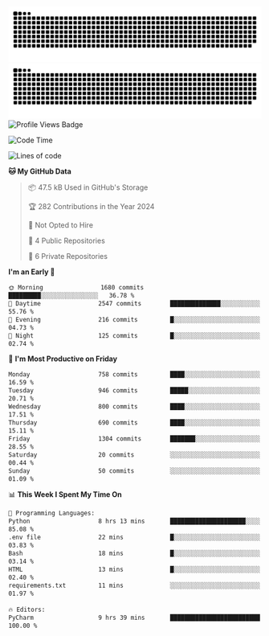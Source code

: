 <img src="https://github.com/nielsbaggerman/nielsbaggerman/blob/output/github-contribution-grid-snake.svg#gh-light-mode-only" alt="GitHub Snake Light">
<img src="https://github.com/nielsbaggerman/nielsbaggerman/blob/output/github-contribution-grid-snake-dark.svg#gh-dark-mode-only" alt="GitHub Snake Dark">
<img src="https://komarev.com/ghpvc/?username=nielsbaggerman&amp;label=Profile+Views" alt="Profile Views Badge" />

<!--START_SECTION:waka-->
![Code Time](http://img.shields.io/badge/Code%20Time-2%2C126%20hrs%203%20mins-blue)

![Lines of code](https://img.shields.io/badge/From%20Hello%20World%20I%27ve%20Written-7.4%20million%20lines%20of%20code-blue)

**🐱 My GitHub Data** 

> 📦 47.5 kB Used in GitHub's Storage 
 > 
> 🏆 282 Contributions in the Year 2024
 > 
> 🚫 Not Opted to Hire
 > 
> 📜 4 Public Repositories 
 > 
> 🔑 6 Private Repositories 
 > 
**I'm an Early 🐤** 

```text
🌞 Morning                1680 commits        █████████░░░░░░░░░░░░░░░░   36.78 % 
🌆 Daytime                2547 commits        ██████████████░░░░░░░░░░░   55.76 % 
🌃 Evening                216 commits         █░░░░░░░░░░░░░░░░░░░░░░░░   04.73 % 
🌙 Night                  125 commits         █░░░░░░░░░░░░░░░░░░░░░░░░   02.74 % 
```
📅 **I'm Most Productive on Friday** 

```text
Monday                   758 commits         ████░░░░░░░░░░░░░░░░░░░░░   16.59 % 
Tuesday                  946 commits         █████░░░░░░░░░░░░░░░░░░░░   20.71 % 
Wednesday                800 commits         ████░░░░░░░░░░░░░░░░░░░░░   17.51 % 
Thursday                 690 commits         ████░░░░░░░░░░░░░░░░░░░░░   15.11 % 
Friday                   1304 commits        ███████░░░░░░░░░░░░░░░░░░   28.55 % 
Saturday                 20 commits          ░░░░░░░░░░░░░░░░░░░░░░░░░   00.44 % 
Sunday                   50 commits          ░░░░░░░░░░░░░░░░░░░░░░░░░   01.09 % 
```


📊 **This Week I Spent My Time On** 

```text
💬 Programming Languages: 
Python                   8 hrs 13 mins       █████████████████████░░░░   85.08 % 
.env file                22 mins             █░░░░░░░░░░░░░░░░░░░░░░░░   03.83 % 
Bash                     18 mins             █░░░░░░░░░░░░░░░░░░░░░░░░   03.14 % 
HTML                     13 mins             █░░░░░░░░░░░░░░░░░░░░░░░░   02.40 % 
requirements.txt         11 mins             ░░░░░░░░░░░░░░░░░░░░░░░░░   01.97 % 

🔥 Editors: 
PyCharm                  9 hrs 39 mins       █████████████████████████   100.00 % 
```


<!--END_SECTION:waka-->
